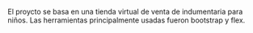 El proycto se basa en una tienda virtual de venta de indumentaria para niños. Las herramientas principalmente usadas fueron bootstrap y flex.
